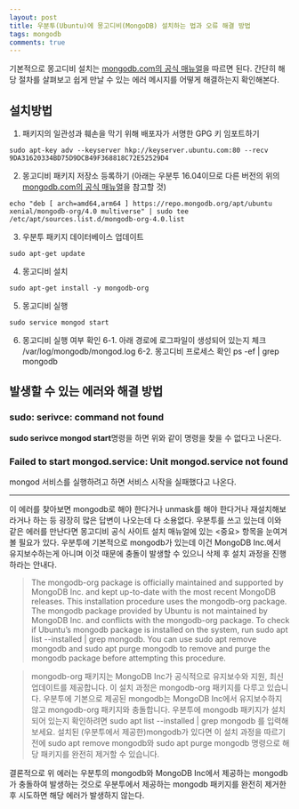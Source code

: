 ```yaml
---
layout: post
title: 우분투(Ubuntu)에 몽고디비(MongoDB) 설치하는 법과 오류 해결 방법
tags: mongodb
comments: true
---
```


기본적으로 몽고디비 설치는 [mongodb.com의 공식 매뉴얼](https://docs.mongodb.com/manual/tutorial/install-mongodb-on-ubuntu/#install-mongodb-community-edition-using-deb-packages)을 따르면 된다. 간단히 해당 절차를 살펴보고 쉽게 만날 수 있는 에러 메시지를 어떻게 해결하는지 확인해본다.

## 설치방법
1. 패키지의 일관성과 훼손을 막기 위해 배포자가 서명한 GPG 키 임포트하기
```
sudo apt-key adv --keyserver hkp://keyserver.ubuntu.com:80 --recv 9DA31620334BD75D9DCB49F368818C72E52529D4
```

2. 몽고디비 패키지 저장소 등록하기 
(아래는 우분투 16.04이므로 다른 버전의 위의 [mongodb.com의 공식 매뉴얼](https://docs.mongodb.com/manual/tutorial/install-mongodb-on-ubuntu/#install-mongodb-community-edition-using-deb-packages)을 참고할 것)
```
echo "deb [ arch=amd64,arm64 ] https://repo.mongodb.org/apt/ubuntu xenial/mongodb-org/4.0 multiverse" | sudo tee /etc/apt/sources.list.d/mongodb-org-4.0.list
```

3. 우분투 패키지 데이터베이스 업데이트
```
sudo apt-get update
```

4. 몽고디비 설치
```
sudo apt-get install -y mongodb-org
```

5. 몽고디비 실행
```
sudo service mongod start
```

6. 몽고디비 실행 여부 확인
    6-1. 아래 경로에 로그파일이 생성되어 있는지 체크
        /var/log/mongodb/mongod.log
    6-2. 몽고디비 프로세스 확인
        ps -ef | grep mongodb

## 발생할 수 있는 에러와 해결 방법
### sudo: serivce: command not found
**sudo serivce mongod start**명령을 하면 위와 같이 명령을 찾을 수 없다고 나온다.

### Failed to start mongod.service: Unit mongod.service not found
mongod 서비스를 실행하려고 하면 서비스 시작을 실패했다고 나온다.

---
이 에러를 찾아보면 mongodb로 해야 한다거나 unmask를 해야 한다거나 재설치해보라거나 하는 등 굉장히 많은 답변이 나오는데 다 소용없다. 우분투를 쓰고 있는데 이와 같은 에러를 만난다면 몽고디비 공식 사이트 설치 매뉴얼에 있는 <중요> 항목을 눈여겨 볼 필요가 있다. 우분투에 기본적으로 mongodb가 있는데 이건 MongoDB Inc.에서 유지보수하는게 아니며 이것 때문에 충돌이 발생할 수 있으니 삭제 후 설치 과정을 진행하라는 안내다.

> The mongodb-org package is officially maintained and supported by MongoDB Inc. and kept up-to-date with the most recent MongoDB releases. This installation procedure uses the mongodb-org package. The mongodb package provided by Ubuntu is not maintained by MongoDB Inc. and conflicts with the mongodb-org package. To check if Ubuntu’s mongodb package is installed on the system, run sudo apt list --installed | grep mongodb. You can use sudo apt remove mongodb and sudo apt purge mongodb to remove and purge the mongodb package before attempting this procedure.

> mongodb-org 패키지는 MongoDB Inc가 공식적으로 유지보수와 지원, 최신 업데이트를 제공합니다. 이 설치 과정은 mongodb-org 패키지를 다루고 있습니다. 우분투에 기본으로 제공된 mongodb는 MongoDB Inc에서 유지보수하지 않고 mongodb-org 패키지와 충돌합니다. 우분투에 mongodb 패키지가 설치되어 있는지 확인하려면 sudo apt list --installed | grep mongodb 를 입력해보세요. 설치된 (우분투에서 제공한)mongodb가 있다면 이 설치 과정을 따르기 전에 sudo apt remove mongodb와 sudo apt purge mongodb 명령으로 해당 패키지를 완전히 제거할 수 있습니다.

결론적으로 위 에러는 우분투의 mongodb와 MongoDB Inc에서 제공하는 mongodb가 충돌하여 발생하는 것으로 우분투에서 제공하는 mongodb 패키지를 완전히 제거한 후 시도하면 해당 에러가 발생하지 않는다.
